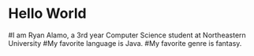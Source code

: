 # Hello World

#I am Ryan Alamo, a 3rd year Computer Science student at Northeastern University
#My favorite language is Java.
#My favorite genre is fantasy.